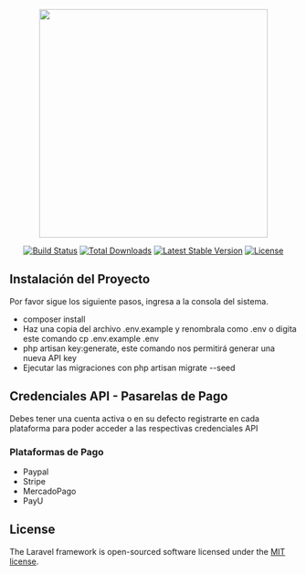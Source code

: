 <p align="center"><a href="https://laravel.com" target="_blank"><img src="https://raw.githubusercontent.com/laravel/art/master/logo-lockup/5%20SVG/2%20CMYK/1%20Full%20Color/laravel-logolockup-cmyk-red.svg" width="400"></a></p>

<p align="center">
<a href="https://travis-ci.org/laravel/framework"><img src="https://travis-ci.org/laravel/framework.svg" alt="Build Status"></a>
<a href="https://packagist.org/packages/laravel/framework"><img src="https://img.shields.io/packagist/dt/laravel/framework" alt="Total Downloads"></a>
<a href="https://packagist.org/packages/laravel/framework"><img src="https://img.shields.io/packagist/v/laravel/framework" alt="Latest Stable Version"></a>
<a href="https://packagist.org/packages/laravel/framework"><img src="https://img.shields.io/packagist/l/laravel/framework" alt="License"></a>
</p>

## Instalación del Proyecto

Por favor sigue los siguiente pasos, ingresa a la consola del sistema.
- composer install
- Haz una copia del archivo .env.example y renombrala como .env o digita este comando
  cp .env.example .env
- php artisan key:generate, este comando nos permitirá generar una nueva API key
- Ejecutar las migraciones con php artisan migrate --seed

## Credenciales API - Pasarelas de Pago

Debes tener una cuenta activa o en su defecto registrarte en cada plataforma para poder acceder a las respectivas credenciales API

### Plataformas de Pago
- Paypal
- Stripe
- MercadoPago
- PayU

## License

The Laravel framework is open-sourced software licensed under the [MIT license](https://opensource.org/licenses/MIT).
